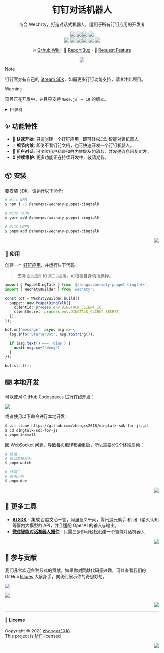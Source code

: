 <div align="center"><a name="readme-top"></a>
  
<h1>钉钉对话机器人</h1>

结合 Wechaty，打造对话式机器人，适用于所有钉钉应用的开发者

[![][npm-types-shield]][npm-types-link]
[![][npm-release-shield]][npm-release-link]
[![][npm-downloads-shield]][npm-downloads-link]
[![][github-releasedate-shield]][github-releasedate-link]<br/>
[![][github-contributors-shield]][github-contributors-link]
[![][github-forks-shield]][github-forks-link]
[![][github-stars-shield]][github-stars-link]
[![][github-issues-shield]][github-issues-link]
[![][github-license-shield]][github-license-link]
[![][wechaty-poweredby-shield]][wechaty-website-link]

🔥 [Github Wiki][github-wiki-link] · 👾 [Report Bug][github-issues-link] · 🌈 [Request Feature][github-issues-link]

![](https://raw.githubusercontent.com/andreasbm/readme/master/assets/lines/rainbow.png)

</div>

> [!NOTE]
> 钉钉官方有自己的 [Stream SDk][dingtalk-node-link]，如需更多钉钉功能支持，请关注此项目。

> [!WARNING]
> 项目正在开发中，并且只支持 `Node.js >= 18` 的版本。

<details>
<summary><kbd>目录树</kbd></summary>

#### TOC

- [✨ 功能特性](#-功能特性)
- [📦 安装](#-安装)
- [⌨️ 本地开发](#-本地开发)
- [🔗 更多工具](#-更多工具)
- [🤝 参与贡献](#-参与贡献)

<br/>

</details>

## ✨ 功能特性

- 🚀 **快速开始**: 只需创建一个钉钉应用，即可轻松启动智能对话机器人。
- 💡 **细节内敛**: 即使不看钉钉文档，也可快速开发一个钉钉机器人。
- 💬 **用户对话**: 可接收用户私聊和群内被提及的消息，并发送消息回复对方。
- ⏳ **持续维护**: 更多功能正在持续开发中，敬请期待。

## 📦 安装

要安装 SDK，请运行以下命令:

```sh
# With NPM
$ npm i -S @zhengxs/wechaty-puppet-dingtalk

# With YARN
$ yarn add @zhengxs/wechaty-puppet-dingtalk

# With PNPM
$ pnpm add @zhengxs/wechaty-puppet-dingtalk
```

<div align="right">

[![][back-to-top]](#readme-top)

</div>

### 👋 使用

创建一个 [钉钉应用](https://open-dev.dingtalk.com/fe/app#/corp/app)，并运行以下代码：

> 支持 `企业应用` 和 `第三方应用`，可根据自身情况选择。

```ts
import { PuppetDingTalk } from '@zhengxs/wechaty-puppet-dingtalk';
import { WechatyBuilder } from 'wechaty';

const bot = WechatyBuilder.build({
  puppet: new PuppetDingTalk({
    clientId: process.env.DINGTALK_CLIENT_ID,
    clientSecret: process.env.DINGTALK_CLIENT_SECRET,
  }),
});

bot.on('message', async msg => {
  log.info('StarterBot', msg.toString());

  if (msg.text() === 'ding') {
    await msg.say('dong');
  }
});

bot.start();
```

## ⌨️ 本地开发

可以使用 GitHub Codespaces 进行在线开发：

[![][github-codespace-shield]][github-codespace-link]

或者使用以下命令进行本地开发：

```bash
$ git clone https://github.com/zhengxs2018/dingtalk-sdk-for-js.git
$ cd dingtalk-sdk-for-js
$ pnpm install
```

因 WebSocket 问题，导致每次编译都会重启，所以需要分2个终端启动：

```bash
# 终端一
# 启动依赖监听
$ pnpm watch

# 终端二
# 启用示例
$ pnpm dev
```

<div align="right">

[![][back-to-top]](#readme-top)

</div>

## 🔗 更多工具

- **[AI SDK](https://github.com/zhengxs2018/ai)** - 集成 百度文心一言，阿里通义千问，腾讯混元助手 和 讯飞星火认知 等国内大模型的 API，并且适配 OpenAI 的输入与输出。
- **[微信智能对话机器人插件](https://github.com/zhengxs2018/wechaty-plugin-assistant)** - 只需三步即可轻松创建一个智能对话机器人

<div align="right">

[![][back-to-top]](#readme-top)

</div>

## 🤝 参与贡献

我们非常欢迎各种形式的贡献。如果你对贡献代码感兴趣，可以查看我们的 GitHub [Issues][github-issues-link] 大展身手，向我们展示你的奇思妙想。

[![][pr-welcome-shield]][pr-welcome-link]

[![][github-contrib-shield]][github-contrib-link]

<div align="right">

[![][back-to-top]](#readme-top)

</div>

---

#### 📝 License

Copyright © 2023 [zhengxs2018][profile-link]. <br />
This project is [MIT](./LICENSE) licensed.

<div align="right">

[![][back-to-top]](#readme-top)

</div>

[dingtalk-node-link]: https://github.com/open-dingtalk/dingtalk-stream-sdk-nodejs
[back-to-top]: https://img.shields.io/badge/-BACK_TO_TOP-black?style=flat-square
[wechaty-website-link]: https://wechaty.js.org
[wechaty-poweredby-shield]: https://img.shields.io/badge/Powered%20By-Wechaty-brightgreen.svg?labelColor=black&style=flat-square
[npm-release-shield]: https://img.shields.io/npm/v/@zhengxs/wechaty-puppet-dingtalk?color=369eff&labelColor=black&logo=npm&logoColor=white&style=flat-square
[npm-release-link]: https://www.npmjs.com/package/@zhengxs/wechaty-puppet-dingtalk
[npm-downloads-shield]: https://img.shields.io/npm/dt/@zhengxs/wechaty-puppet-dingtalk?labelColor=black&style=flat-square
[npm-downloads-link]: https://www.npmjs.com/package/@zhengxs/wechaty-puppet-dingtalk
[npm-types-shield]: https://img.shields.io/npm/types/@zhengxs/wechaty-puppet-dingtalk?labelColor=black&style=flat-square
[npm-types-link]: https://www.npmjs.com/package/@zhengxs/wechaty-puppet-dingtalk
[npm-release-shield]: https://img.shields.io/npm/v/@zhengxs/dingtalk-sdk-for-js?color=369eff&labelColor=black&logo=npm&logoColor=white&style=flat-square
[npm-release-link]: https://www.npmjs.com/package/@zhengxs/dingtalk-sdk-for-js
[profile-link]: https://github.com/zhengxs2018
[github-issues-link]: https://github.com/zhengxs2018/dingtalk-sdk-for-js/issues
[pr-welcome-shield]: https://img.shields.io/badge/%F0%9F%A4%AF%20PR%20WELCOME-%E2%86%92-ffcb47?labelColor=black&style=for-the-badge
[pr-welcome-link]: https://github.com/zhengxs2018/dingtalk-sdk-for-js/pulls
[github-wiki-link]: https://github.com/zhengxs2018/dingtalk-sdk-for-js/wiki
[github-contrib-shield]: https://contrib.rocks/image?repo=zhengxs2018%2Fdingtalk-sdk-for-js
[github-contrib-link]: https://github.com/zhengxs2018/dingtalk-sdk-for-js/graphs/contributors
[github-codespace-shield]: https://github.com/codespaces/badge.svg
[github-codespace-link]: https://codespaces.new/zhengxs2018/dingtalk-sdk-for-js
[github-releasedate-shield]: https://img.shields.io/github/release-date/zhengxs2018/dingtalk-sdk-for-js?labelColor=black&style=flat-square
[github-releasedate-link]: https://github.com/zhengxs2018/dingtalk-sdk-for-js/releases
[github-contributors-shield]: https://img.shields.io/github/contributors/zhengxs2018/dingtalk-sdk-for-js?color=c4f042&labelColor=black&style=flat-square
[github-contributors-link]: https://github.com/zhengxs2018/dingtalk-sdk-for-js/graphs/contributors
[github-forks-shield]: https://img.shields.io/github/forks/zhengxs2018/dingtalk-sdk-for-js?color=8ae8ff&labelColor=black&style=flat-square
[github-forks-link]: https://github.com/zhengxs2018/dingtalk-sdk-for-js/network/members
[github-stars-shield]: https://img.shields.io/github/stars/zhengxs2018/dingtalk-sdk-for-js?color=ffcb47&labelColor=black&style=flat-square
[github-stars-link]: https://github.com/zhengxs2018/dingtalk-sdk-for-js/network/stargazers
[github-issues-shield]: https://img.shields.io/github/issues/zhengxs2018/dingtalk-sdk-for-js?color=ff80eb&labelColor=black&style=flat-square
[github-issues-link]: https://github.com/zhengxs2018/dingtalk-sdk-for-js/issues
[github-license-shield]: https://img.shields.io/github/license/zhengxs2018/dingtalk-sdk-for-js?color=white&labelColor=black&style=flat-square
[github-license-link]: https://github.com/zhengxs2018/dingtalk-sdk-for-js/blob/main/LICENSE
